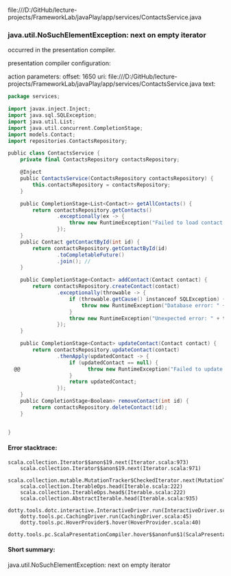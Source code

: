 file:///D:/GitHub/lecture-projects/FrameworkLab/javaPlay/app/services/ContactsService.java
### java.util.NoSuchElementException: next on empty iterator

occurred in the presentation compiler.

presentation compiler configuration:


action parameters:
offset: 1650
uri: file:///D:/GitHub/lecture-projects/FrameworkLab/javaPlay/app/services/ContactsService.java
text:
```scala
package services;

import javax.inject.Inject;
import java.sql.SQLException;
import java.util.List;
import java.util.concurrent.CompletionStage;
import models.Contact;
import repositories.ContactsRepository;

public class ContactsService {
    private final ContactsRepository contactsRepository;

    @Inject
    public ContactsService(ContactsRepository contactsRepository) {
        this.contactsRepository = contactsRepository;
    }

    public CompletionStage<List<Contact>> getAllContacts() {
        return contactsRepository.getContacts()
                .exceptionally(ex -> {
                    throw new RuntimeException("Failed to load contact: " + ex.getCause().getMessage());
                });
    }
    public Contact getContactById(int id) {
        return contactsRepository.getContactById(id)
                .toCompletableFuture()
                .join(); //
    }

    public CompletionStage<Contact> addContact(Contact contact) {
        return contactsRepository.createContact(contact)
                .exceptionally(throwable -> {
                    if (throwable.getCause() instanceof SQLException) {
                        throw new RuntimeException("Database error: " + throwable.getCause().getMessage());
                    }
                    throw new RuntimeException("Unexpected error: " + throwable.getMessage());
                });
    }

    public CompletionStage<Contact> updateContact(Contact contact) {
        return contactsRepository.updateContact(contact)
                .thenApply(updatedContact -> {
                    if (updatedContact == null) {
  @@                      throw new RuntimeException("Failed to update contact");
                    }
                    return updatedContact;
                });
    }
    public CompletionStage<Boolean> removeContact(int id) {
        return contactsRepository.deleteContact(id);
    }


}

```



#### Error stacktrace:

```
scala.collection.Iterator$$anon$19.next(Iterator.scala:973)
	scala.collection.Iterator$$anon$19.next(Iterator.scala:971)
	scala.collection.mutable.MutationTracker$CheckedIterator.next(MutationTracker.scala:76)
	scala.collection.IterableOps.head(Iterable.scala:222)
	scala.collection.IterableOps.head$(Iterable.scala:222)
	scala.collection.AbstractIterable.head(Iterable.scala:935)
	dotty.tools.dotc.interactive.InteractiveDriver.run(InteractiveDriver.scala:164)
	dotty.tools.pc.CachingDriver.run(CachingDriver.scala:45)
	dotty.tools.pc.HoverProvider$.hover(HoverProvider.scala:40)
	dotty.tools.pc.ScalaPresentationCompiler.hover$$anonfun$1(ScalaPresentationCompiler.scala:389)
```
#### Short summary: 

java.util.NoSuchElementException: next on empty iterator